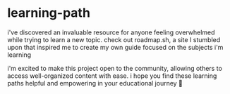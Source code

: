 # learning-path

i've discovered an invaluable resource for anyone feeling overwhelmed while trying to learn a new topic. check out roadmap.sh, a site I stumbled upon that inspired me to create my own guide focused on the subjects i'm learning

i'm excited to make this project open to the community, allowing others to access well-organized content with ease. i hope you find these learning paths helpful and empowering in your educational journey 🙂